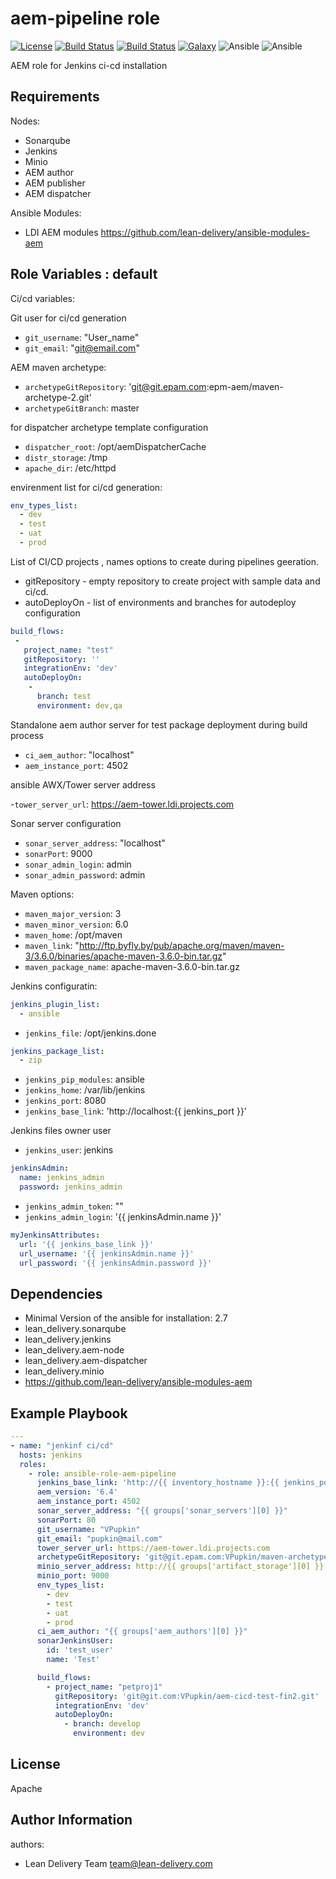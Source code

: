 aem-pipeline role
=========
[![License](https://img.shields.io/badge/license-Apache-green.svg?style=flat)](https://raw.githubusercontent.com/lean-delivery/ansible-role-aem-pipeline/master/LICENSE)
[![Build Status](https://travis-ci.org/lean-delivery/ansible-role-aem-pipeline.svg?branch=master)](https://travis-ci.org/lean-delivery/ansible-role-aem-pipeline)
[![Build Status](https://gitlab.com/lean-delivery/ansible-role-aem-pipeline/badges/master/build.svg)](https://gitlab.com/lean-delivery/ansible-role-aem-pipeline)
[![Galaxy](https://img.shields.io/badge/galaxy-lean__delivery.aem_pipeline-blue.svg)](https://galaxy.ansible.com/lean_delivery/aem_pipeline)
![Ansible](https://img.shields.io/ansible/role/d/role_id.svg)
![Ansible](https://img.shields.io/badge/dynamic/json.svg?label=min_ansible_version&url=https%3A%2F%2Fgalaxy.ansible.com%2Fapi%2Fv1%2Froles%2Frole_id%2F&query=$.min_ansible_version)

AEM  role for Jenkins ci-cd installation 

Requirements
------------

Nodes:
- Sonarqube
- Jenkins
- Minio
- AEM author
- AEM publisher 
- AEM dispatcher

Ansible Modules:
- LDI AEM modules https://github.com/lean-delivery/ansible-modules-aem

Role Variables : default
--------------

Ci/cd variables:

Git user for ci/cd generation

- `git_username`: "User_name"
- `git_email`: "git@email.com"

AEM maven archetype:

- `archetypeGitRepository`: 'git@git.epam.com:epm-aem/maven-archetype-2.git'
- `archetypeGitBranch`: master

for dispatcher archetype template configuration
- `dispatcher_root`: /opt/aemDispatcherCache
- `distr_storage`: /tmp
- `apache_dir`: /etc/httpd

envirenment list for ci/cd generation:
 
```yml
env_types_list:
  - dev
  - test
  - uat
  - prod
```

List of CI/CD projects ,  names options to create  during pipelines geeration.
- gitRepository - empty  repository to create project with sample data and ci/cd.
- autoDeployOn - list of environments and branches for autodeploy configuration

```yml
build_flows:
 -
   project_name: "test"
   gitRepository: ''
   integrationEnv: 'dev'
   autoDeployOn:
    -
      branch: test
      environment: dev,qa
```
Standalone aem author server for test package deployment during build process
- `ci_aem_author`: "localhost"
- `aem_instance_port`: 4502


ansible AWX/Tower server address

-`tower_server_url`: https://aem-tower.ldi.projects.com

Sonar server configuration

- `sonar_server_address`: "localhost"
- `sonarPort`: 9000
- `sonar_admin_login`: admin
- `sonar_admin_password`: admin

Maven options:

- `maven_major_version`: 3
- `maven_minor_version`: 6.0
- `maven_home`: /opt/maven
- `maven_link`: "http://ftp.byfly.by/pub/apache.org/maven/maven-3/3.6.0/binaries/apache-maven-3.6.0-bin.tar.gz"
- `maven_package_name`: apache-maven-3.6.0-bin.tar.gz

Jenkins configuratin:

```yml
jenkins_plugin_list:
  - ansible
```
- `jenkins_file`: /opt/jenkins.done
```yml
jenkins_package_list:
  - zip
```  
- `jenkins_pip_modules`: ansible
- `jenkins_home`: /var/lib/jenkins
- `jenkins_port`: 8080
- `jenkins_base_link`: 'http://localhost:{{ jenkins_port }}'

Jenkins files owner user
- `jenkins_user`: jenkins

```yml
jenkinsAdmin:
  name: jenkins_admin
  password: jenkins_admin
```

- `jenkins_admin_token`: ""
- `jenkins_admin_login`: '{{ jenkinsAdmin.name }}'

```yml
myJenkinsAttributes:
  url: '{{ jenkins_base_link }}'
  url_username: '{{ jenkinsAdmin.name }}'
  url_password: '{{ jenkinsAdmin.password }}'
```

Dependencies
------------

 - Minimal Version of the ansible for installation: 2.7
 - lean_delivery.sonarqube
 - lean_delivery.jenkins
 - lean_delivery.aem-node
 - lean_delivery.aem-dispatcher
 - lean_delivery.minio
 - https://github.com/lean-delivery/ansible-modules-aem




Example Playbook
----------------

```yml
---
- name: "jenkinf ci/cd"
  hosts: jenkins
  roles:
    - role: ansible-role-aem-pipeline
      jenkins_base_link: 'http://{{ inventory_hostname }}:{{ jenkins_port }}'
      aem_version: '6.4'
      aem_instance_port: 4502
      sonar_server_address: "{{ groups['sonar_servers'][0] }}"
      sonarPort: 80
      git_username: "VPupkin"
      git_email: "pupkin@mail.com"
      tower_server_url: https://aem-tower.ldi.projects.com
      archetypeGitRepository: 'git@git.epam.com:VPupkin/maven-archetype-2.git'
      minio_server_address: http://{{ groups['artifact_storage'][0] }}
      minio_port: 9000
      env_types_list:
        - dev
        - test
        - uat
        - prod
      ci_aem_author: "{{ groups['aem_authors'][0] }}"
      sonarJenkinsUser:
        id: 'test_user'
        name: 'Test'

      build_flows:
        - project_name: "petproj1"
          gitRepository: 'git@git.com:VPupkin/aem-cicd-test-fin2.git'
          integrationEnv: 'dev'
          autoDeployOn:
            - branch: develop
              environment: dev


```


License
-------
Apache

Author Information
------------------

authors:
  - Lean Delivery Team <team@lean-delivery.com>
